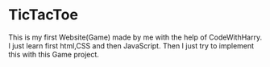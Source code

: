 # TicTacToe
This is my first Website(Game) made by me with the help of CodeWithHarry.
I just learn first html,CSS and then JavaScript.
Then I just try to implement this with this Game project.
